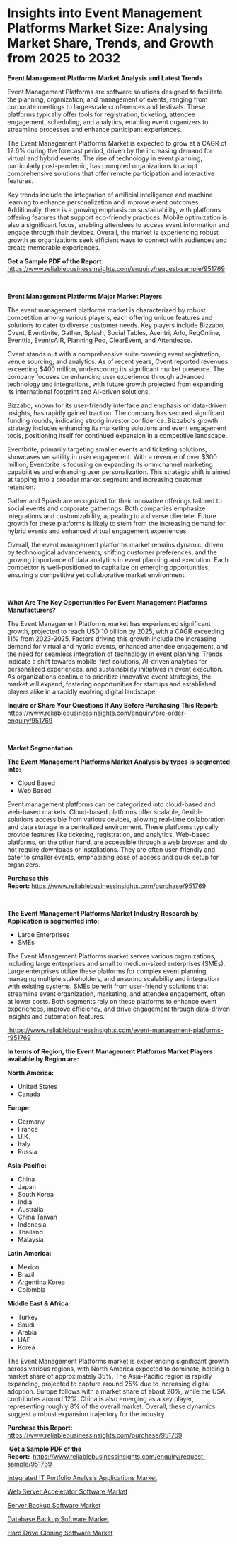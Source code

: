 <p><h1>Insights into Event Management Platforms Market Size: Analysing Market Share, Trends, and Growth from 2025 to 2032</h1></p><p><strong>Event Management Platforms Market Analysis and Latest Trends</strong></p>
<p><p>Event Management Platforms are software solutions designed to facilitate the planning, organization, and management of events, ranging from corporate meetings to large-scale conferences and festivals. These platforms typically offer tools for registration, ticketing, attendee engagement, scheduling, and analytics, enabling event organizers to streamline processes and enhance participant experiences.</p><p>The Event Management Platforms Market is expected to grow at a CAGR of 12.6% during the forecast period, driven by the increasing demand for virtual and hybrid events. The rise of technology in event planning, particularly post-pandemic, has prompted organizations to adopt comprehensive solutions that offer remote participation and interactive features. </p><p>Key trends include the integration of artificial intelligence and machine learning to enhance personalization and improve event outcomes. Additionally, there is a growing emphasis on sustainability, with platforms offering features that support eco-friendly practices. Mobile optimization is also a significant focus, enabling attendees to access event information and engage through their devices. Overall, the market is experiencing robust growth as organizations seek efficient ways to connect with audiences and create memorable experiences.</p></p>
<p><strong>Get a Sample PDF of the Report:&nbsp;</strong> <a href="https://www.reliablebusinessinsights.com/enquiry/request-sample/951769?utm_campaign=75&utm_medium=2&utm_source=Github&utm_content=ia&utm_term=06032025&utm_id=event-management-platforms">https://www.reliablebusinessinsights.com/enquiry/request-sample/951769</a></p>
<p>&nbsp;</p>
<p><strong>Event Management Platforms Major Market Players</strong></p>
<p><p>The event management platforms market is characterized by robust competition among various players, each offering unique features and solutions to cater to diverse customer needs. Key players include Bizzabo, Cvent, Eventbrite, Gather, Splash, Social Tables, Aventri, Arlo, RegOnline, Eventtia, EventsAIR, Planning Pod, ClearEvent, and Attendease.</p><p>Cvent stands out with a comprehensive suite covering event registration, venue sourcing, and analytics. As of recent years, Cvent reported revenues exceeding $400 million, underscoring its significant market presence. The company focuses on enhancing user experience through advanced technology and integrations, with future growth projected from expanding its international footprint and AI-driven solutions.</p><p>Bizzabo, known for its user-friendly interface and emphasis on data-driven insights, has rapidly gained traction. The company has secured significant funding rounds, indicating strong investor confidence. Bizzabo's growth strategy includes enhancing its marketing solutions and event engagement tools, positioning itself for continued expansion in a competitive landscape.</p><p>Eventbrite, primarily targeting smaller events and ticketing solutions, showcases versatility in user engagement. With a revenue of over $300 million, Eventbrite is focusing on expanding its omnichannel marketing capabilities and enhancing user personalization. This strategic shift is aimed at tapping into a broader market segment and increasing customer retention.</p><p>Gather and Splash are recognized for their innovative offerings tailored to social events and corporate gatherings. Both companies emphasize integrations and customizability, appealing to a diverse clientele. Future growth for these platforms is likely to stem from the increasing demand for hybrid events and enhanced virtual engagement experiences.</p><p>Overall, the event management platforms market remains dynamic, driven by technological advancements, shifting customer preferences, and the growing importance of data analytics in event planning and execution. Each competitor is well-positioned to capitalize on emerging opportunities, ensuring a competitive yet collaborative market environment.</p></p>
<p>&nbsp;</p>
<p><strong>What Are The Key Opportunities For Event Management Platforms Manufacturers?</strong></p>
<p><p>The Event Management Platforms market has experienced significant growth, projected to reach USD 10 billion by 2025, with a CAGR exceeding 11% from 2023-2025. Factors driving this growth include the increasing demand for virtual and hybrid events, enhanced attendee engagement, and the need for seamless integration of technology in event planning. Trends indicate a shift towards mobile-first solutions, AI-driven analytics for personalized experiences, and sustainability initiatives in event execution. As organizations continue to prioritize innovative event strategies, the market will expand, fostering opportunities for startups and established players alike in a rapidly evolving digital landscape.</p></p>
<p><strong>Inquire or Share Your Questions If Any Before Purchasing This Report:</strong> <a href="https://www.reliablebusinessinsights.com/enquiry/pre-order-enquiry/951769?utm_campaign=75&utm_medium=2&utm_source=Github&utm_content=ia&utm_term=06032025&utm_id=event-management-platforms">https://www.reliablebusinessinsights.com/enquiry/pre-order-enquiry/951769</a></p>
<p>&nbsp;</p>
<p><strong>Market Segmentation</strong></p>
<p><strong>The Event Management Platforms Market Analysis by types is segmented into:</strong></p>
<p><ul><li>Cloud Based</li><li>Web Based</li></ul></p>
<p><p>Event management platforms can be categorized into cloud-based and web-based markets. Cloud-based platforms offer scalable, flexible solutions accessible from various devices, allowing real-time collaboration and data storage in a centralized environment. These platforms typically provide features like ticketing, registration, and analytics. Web-based platforms, on the other hand, are accessible through a web browser and do not require downloads or installations. They are often user-friendly and cater to smaller events, emphasizing ease of access and quick setup for organizers.</p></p>
<p><strong>Purchase this Report:&nbsp;</strong><a href="https://www.reliablebusinessinsights.com/purchase/951769?utm_campaign=75&utm_medium=2&utm_source=Github&utm_content=ia&utm_term=06032025&utm_id=event-management-platforms">https://www.reliablebusinessinsights.com/purchase/951769</a></p>
<p>&nbsp;</p>
<p><strong>The Event Management Platforms Market Industry Research by Application is segmented into:</strong></p>
<p><ul><li>Large Enterprises</li><li>SMEs</li></ul></p>
<p><p>The Event Management Platforms market serves various organizations, including large enterprises and small to medium-sized enterprises (SMEs). Large enterprises utilize these platforms for complex event planning, managing multiple stakeholders, and ensuring scalability and integration with existing systems. SMEs benefit from user-friendly solutions that streamline event organization, marketing, and attendee engagement, often at lower costs. Both segments rely on these platforms to enhance event experiences, improve efficiency, and drive engagement through data-driven insights and automation features.</p></p>
<p><a href="https://www.reliablebusinessinsights.com/event-management-platforms-r951769?utm_campaign=75&utm_medium=2&utm_source=Github&utm_content=ia&utm_term=06032025&utm_id=event-management-platforms">&nbsp;https://www.reliablebusinessinsights.com/event-management-platforms-r951769</a></p>
<p><strong>In terms of Region, the Event Management Platforms Market Players available by Region are:</strong></p>
<p>
    <p> <strong> North America: </strong>
        <ul>
            <li>United States</li>
            <li>Canada</li>
        </ul>
        </p> 
    <p> <strong> Europe: </strong>
        <ul>
            <li>Germany</li>
            <li>France</li>
            <li>U.K.</li>
            <li>Italy</li>
            <li>Russia</li>
        </ul>
        </p> 
    <p> <strong> Asia-Pacific: </strong>
        <ul>
            <li>China</li>
            <li>Japan</li>
            <li>South Korea</li>
            <li>India</li>
            <li>Australia</li>
            <li>China Taiwan</li>
            <li>Indonesia</li>
            <li>Thailand</li>
            <li>Malaysia</li>
        </ul>
        </p> 
    <p> <strong> Latin America: </strong>
        <ul>
            <li>Mexico</li>
            <li>Brazil</li>
            <li>Argentina Korea</li>
            <li>Colombia</li>
        </ul>
        </p> 
    <p> <strong> Middle East & Africa: </strong>
        <ul>
            <li>Turkey</li>
            <li>Saudi</li>
            <li>Arabia</li>
            <li>UAE</li>
            <li>Korea</li>
        </ul>
    </p>
    </p>
<p><p>The Event Management Platforms market is experiencing significant growth across various regions, with North America expected to dominate, holding a market share of approximately 35%. The Asia-Pacific region is rapidly expanding, projected to capture around 25% due to increasing digital adoption. Europe follows with a market share of about 20%, while the USA contributes around 12%. China is also emerging as a key player, representing roughly 8% of the overall market. Overall, these dynamics suggest a robust expansion trajectory for the industry.</p></p>
<p><strong>Purchase this Report: </strong><a href="https://www.reliablebusinessinsights.com/purchase/951769?utm_campaign=75&utm_medium=2&utm_source=Github&utm_content=ia&utm_term=06032025&utm_id=event-management-platforms">https://www.reliablebusinessinsights.com/purchase/951769</a></p>
<p>&nbsp;<strong>Get a Sample PDF of the Report:&nbsp;&nbsp;</strong><a href="https://www.reliablebusinessinsights.com/enquiry/request-sample/951769?utm_campaign=75&utm_medium=2&utm_source=Github&utm_content=ia&utm_term=06032025&utm_id=event-management-platforms">https://www.reliablebusinessinsights.com/enquiry/request-sample/951769</a></p>
<p><strong></strong></p>
<p><p><a href="https://github.com/boonegoicks7/Market-Research-Report-List-1/blob/main/integrated-it-portfolio-analysis-applications-market.md?utm_campaign=75&utm_medium=2&utm_source=Github&utm_content=ia&utm_term=06032025&utm_id=event-management-platforms">Integrated IT Portfolio Analysis Applications Market</a></p><p><a href="https://github.com/qianyateina/Market-Research-Report-List-1/blob/main/web-server-accelerator-software-market.md?utm_campaign=75&utm_medium=2&utm_source=Github&utm_content=ia&utm_term=06032025&utm_id=event-management-platforms">Web Server Accelerator Software Market</a></p><p><a href="https://github.com/gavalegeyndt26/Market-Research-Report-List-1/blob/main/server-backup-software-market.md?utm_campaign=75&utm_medium=2&utm_source=Github&utm_content=ia&utm_term=06032025&utm_id=event-management-platforms">Server Backup Software Market</a></p><p><a href="https://github.com/kavechoxo/Market-Research-Report-List-1/blob/main/database-backup-software-market.md?utm_campaign=75&utm_medium=2&utm_source=Github&utm_content=ia&utm_term=06032025&utm_id=event-management-platforms">Database Backup Software Market</a></p><p><a href="https://github.com/jensanohishi/Market-Research-Report-List-1/blob/main/hard-drive-cloning-software-market.md?utm_campaign=75&utm_medium=2&utm_source=Github&utm_content=ia&utm_term=06032025&utm_id=event-management-platforms">Hard Drive Cloning Software Market</a></p></p>